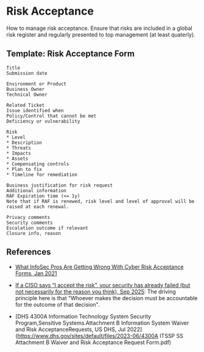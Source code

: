 # Risk Acceptance

How to manage risk acceptance.
Ensure that risks are included in a global risk register and regularly presented to top management (at least quaterly).

## Template: Risk Acceptance Form

```text
Title
Submission date

Environment or Product
Business Owner
Technical Owner

Related Ticket
Issue identified when
Policy/Control that cannot be met
Deficiency or vulnerability

Risk
* Level
* Description
* Threats
* Impacts
* Assets
* Compensating controls
* Plan to fix
* Timeline for remediation

Business justification for risk request
Additional information
RAF Expiration time (<= 1y)
Note that if RAF is renewed, risk level and level of approval will be raised at each renewal.

Privacy comments
Security comments
Escalation outcome if relevant
Closure info, reason
```

## References

* [What InfoSec Pros Are Getting Wrong With Cyber Risk Acceptance Forms, Jan 2021](https://medium.com/ciso-cyber-leaders/what-infosec-pros-are-getting-wrong-with-cyber-risk-acceptance-forms-d62a5501ad7a)
* [If a CISO says “I accept the risk”, your security has already failed (but not necessarily for the reason you think), Sep 2025](https://www.linkedin.com/posts/marksimos_if-a-ciso-says-i-accept-the-risk-your-activity-7373770448926326784-DUYX): The driving principle here is that "Whoever makes the decision must be accountable for the outcome of that decision".

* [DHS 4300A Information Technology System Security Program,Sensitive Systems.Attachment B Information System Waiver and Risk AcceptanceRequests, US DHS, Jul 2022](https://www.dhs.gov/sites/default/files/2023-06/4300A ITSSP SS Attachment B Waiver and Risk Acceptance Request Form.pdf)
